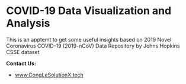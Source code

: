 # COVID-19 Data Visualization and Analysis 
This is an apptemt to get some useful insights based on 2019 Novel Coronavirus COVID-19 (2019-nCoV) Data Repository by Johns Hopkins CSSE dataset 

<b>Contact Us: </b><br>
* www.CongLeSolutionX.tech
<br><br>

